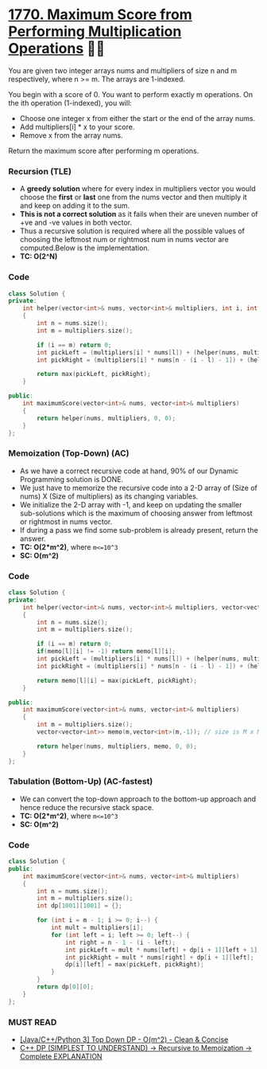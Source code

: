 # [1770. Maximum Score from Performing Multiplication Operations](https://leetcode.com/problems/maximum-score-from-performing-multiplication-operations/) 🌟🌟

You are given two integer arrays nums and multipliers of size n and m respectively, where n >= m. The arrays are 1-indexed.

You begin with a score of 0. You want to perform exactly m operations. On the ith operation (1-indexed), you will:

-   Choose one integer x from either the start or the end of the array nums.
-   Add multipliers[i] \* x to your score.
-   Remove x from the array nums.

Return the maximum score after performing m operations.

### Recursion (TLE)

-   A **greedy solution** where for every index in multipliers vector you would choose the **first** or **last** one from the nums vector and then multiply it and keep on adding it to the sum.
-   **This is not a correct solution** as it fails when their are uneven number of +ve and -ve values in both vector.
-   Thus a recursive solution is required where all the possible values of choosing the leftmost num or rightmost num in nums vector are computed.Below is the implementation.
-   **TC: O(2^N)**

### Code

```cpp
class Solution {
private:
    int helper(vector<int>& nums, vector<int>& multipliers, int i, int l)
    {
        int n = nums.size();
        int m = multipliers.size();

        if (i == m) return 0;
        int pickLeft = (multipliers[i] * nums[l]) + (helper(nums, multipliers, i + 1, l + 1));
        int pickRight = (multipliers[i] * nums[n - (i - l) - 1]) + (helper(nums, multipliers, i + 1, l));

        return max(pickLeft, pickRight);
    }

public:
    int maximumScore(vector<int>& nums, vector<int>& multipliers)
    {
        return helper(nums, multipliers, 0, 0);
    }
};
```

### Memoization (Top-Down) (AC)

-   As we have a correct recursive code at hand, 90% of our Dynamic Programming solution is DONE.
-   We just have to memorize the recursive code into a 2-D array of (Size of nums) X (Size of multipliers) as its changing variables.
-   We initialize the 2-D array with -1, and keep on updating the smaller sub-solutions which is the maximum of choosing answer from leftmost or rightmost in nums vector.
-   If during a pass we find some sub-problem is already present, return the answer.
-   **TC: O(2\*m^2)**, where `m<=10^3`
-   **SC: O(m^2)**

### Code

```cpp
class Solution {
private:
    int helper(vector<int>& nums, vector<int>& multipliers, vector<vector<int>>& memo, int i, int l)
    {
        int n = nums.size();
        int m = multipliers.size();

        if (i == m) return 0;
        if(memo[l][i] != -1) return memo[l][i];
        int pickLeft = (multipliers[i] * nums[l]) + (helper(nums, multipliers, memo, i + 1, l + 1));
        int pickRight = (multipliers[i] * nums[n - (i - l) - 1]) + (helper(nums, multipliers, memo, i + 1, l));

        return memo[l][i] = max(pickLeft, pickRight);
    }

public:
    int maximumScore(vector<int>& nums, vector<int>& multipliers)
    {
        int m = multipliers.size();
        vector<vector<int>> memo(m,vector<int>(m,-1)); // size is M x M not N x N

        return helper(nums, multipliers, memo, 0, 0);
    }
};
```

### Tabulation (Bottom-Up) (AC-fastest)

-   We can convert the top-down approach to the bottom-up approach and hence reduce the recursive stack space.
-   **TC: O(2\*m^2)**, where `m<=10^3`
-   **SC: O(m^2)**

### Code

```cpp
class Solution {
public:
    int maximumScore(vector<int>& nums, vector<int>& multipliers)
    {
        int n = nums.size();
        int m = multipliers.size();
        int dp[1001][1001] = {};

        for (int i = m - 1; i >= 0; i--) {
            int mult = multipliers[i];
            for (int left = i; left >= 0; left--) {
                int right = n - 1 - (i - left);
                int pickLeft = mult * nums[left] + dp[i + 1][left + 1];
                int pickRight = mult * nums[right] + dp[i + 1][left];
                dp[i][left] = max(pickLeft, pickRight);
            }
        }
        return dp[0][0];
    }
};
```

### MUST READ

-   [[Java/C++/Python 3] Top Down DP - O(m^2) - Clean & Concise](<https://leetcode.com/problems/maximum-score-from-performing-multiplication-operations/discuss/1075469/JavaC%2B%2BPython-3-Top-Down-DP-O(m2)-Clean-and-Concise>)
-   [C++ DP (SIMPLEST TO UNDERSTAND) -> Recursive to Memoization -> Complete EXPLANATION](<https://leetcode.com/problems/maximum-score-from-performing-multiplication-operations/discuss/1078881/C%2B%2B-DP-(SIMPLEST-TO-UNDERSTAND)-greater-Recursive-to-Memorisation-greater-Complete-EXPLANATION>)
